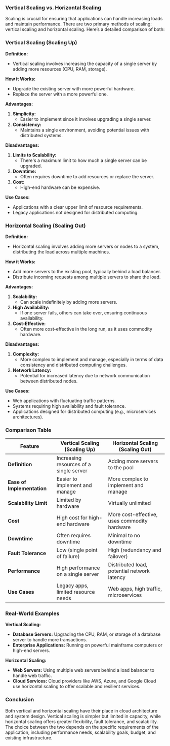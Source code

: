 ### Vertical Scaling vs. Horizontal Scaling

Scaling is crucial for ensuring that applications can handle increasing loads and maintain performance. There are two primary methods of scaling: vertical scaling and horizontal scaling. Here’s a detailed comparison of both:

### Vertical Scaling (Scaling Up)

**Definition:**

- Vertical scaling involves increasing the capacity of a single server by adding more resources (CPU, RAM, storage).

**How it Works:**

- Upgrade the existing server with more powerful hardware.
- Replace the server with a more powerful one.

**Advantages:**

1. **Simplicity:**
    - Easier to implement since it involves upgrading a single server.
2. **Consistency:**
    - Maintains a single environment, avoiding potential issues with distributed systems.

**Disadvantages:**

1. **Limits to Scalability:**
    - There's a maximum limit to how much a single server can be upgraded.
2. **Downtime:**
    - Often requires downtime to add resources or replace the server.
3. **Cost:**
    - High-end hardware can be expensive.

**Use Cases:**

- Applications with a clear upper limit of resource requirements.
- Legacy applications not designed for distributed computing.

### Horizontal Scaling (Scaling Out)

**Definition:**

- Horizontal scaling involves adding more servers or nodes to a system, distributing the load across multiple machines.

**How it Works:**

- Add more servers to the existing pool, typically behind a load balancer.
- Distribute incoming requests among multiple servers to share the load.

**Advantages:**

1. **Scalability:**
    - Can scale indefinitely by adding more servers.
2. **High Availability:**
    - If one server fails, others can take over, ensuring continuous availability.
3. **Cost-Effective:**
    - Often more cost-effective in the long run, as it uses commodity hardware.

**Disadvantages:**

1. **Complexity:**
    - More complex to implement and manage, especially in terms of data consistency and distributed computing challenges.
2. **Network Latency:**
    - Potential for increased latency due to network communication between distributed nodes.

**Use Cases:**

- Web applications with fluctuating traffic patterns.
- Systems requiring high availability and fault tolerance.
- Applications designed for distributed computing (e.g., microservices architectures).

### Comparison Table

|Feature|Vertical Scaling (Scaling Up)|Horizontal Scaling (Scaling Out)|
|---|---|---|
|**Definition**|Increasing resources of a single server|Adding more servers to the pool|
|**Ease of Implementation**|Easier to implement and manage|More complex to implement and manage|
|**Scalability Limit**|Limited by hardware|Virtually unlimited|
|**Cost**|High cost for high-end hardware|More cost-effective, uses commodity hardware|
|**Downtime**|Often requires downtime|Minimal to no downtime|
|**Fault Tolerance**|Low (single point of failure)|High (redundancy and failover)|
|**Performance**|High performance on a single server|Distributed load, potential network latency|
|**Use Cases**|Legacy apps, limited resource needs|Web apps, high traffic, microservices|

### Real-World Examples

**Vertical Scaling:**

- **Database Servers:** Upgrading the CPU, RAM, or storage of a database server to handle more transactions.
- **Enterprise Applications:** Running on powerful mainframe computers or high-end servers.

**Horizontal Scaling:**

- **Web Servers:** Using multiple web servers behind a load balancer to handle web traffic.
- **Cloud Services:** Cloud providers like AWS, Azure, and Google Cloud use horizontal scaling to offer scalable and resilient services.

### Conclusion

Both vertical and horizontal scaling have their place in cloud architecture and system design. Vertical scaling is simpler but limited in capacity, while horizontal scaling offers greater flexibility, fault tolerance, and scalability. The choice between the two depends on the specific requirements of the application, including performance needs, scalability goals, budget, and existing infrastructure.